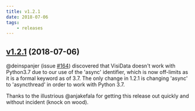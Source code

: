 ```yaml
---
title: v1.2.1
date: 2018-07-06
tags:
    - releases
---
```

## [v1.2.1](https://github.com/saulpw/visidata/releases/tag/v1.2.1) (2018-07-06)

@deinspanjer (issue [#164](https://github.com/saulpw/visidata/issues/164)) discovered that VisiData doesn't work with Python3.7 due to our use of the 'async' identifier, which is now off-limits as it is a formal keyword as of 3.7. The only change in 1.2.1 is changing 'async' to 'asyncthread' in order to work with Python 3.7.

Thanks to the illustrious @anjakefala for getting this release out quickly and without incident (knock on wood).
